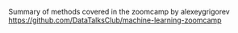 Summary of methods covered in the zoomcamp by alexeygrigorev
https://github.com/DataTalksClub/machine-learning-zoomcamp
